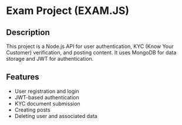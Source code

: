 # Exam Project (EXAM.JS)

## Description

This project is a Node.js API for user authentication, KYC (Know Your Customer) verification, and posting content. It uses MongoDB for data storage and JWT for authentication.

## Features

- User registration and login
- JWT-based authentication
- KYC document submission
- Creating posts
- Deleting user and associated data

